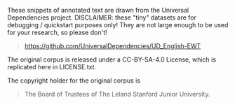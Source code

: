 These snippets of annotated text are drawn from the Universal Dependencies project.
DISCLAIMER: these "tiny" datasets are for debugging / quickstart purposes only!
They are not large enough to be used for your research, so please don't!

> https://github.com/UniversalDependencies/UD_English-EWT

The original corpus is released under a CC-BY-SA-4.0 License, which is replicated here in LICENSE.txt.

The copyright holder for the original corpus is 

> The Board of Trustees of The Leland Stanford Junior University.
